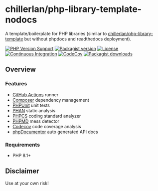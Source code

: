 # chillerlan/php-library-template-nodocs

A template/boilerplate for PHP libraries (similar to [chillerlan/php-library-template](https://github.com/chillerlan/php-library-template) but without phpdocs and readthedocs deployment).

[![PHP Version Support][php-badge]][php]
[![Packagist version][packagist-badge]][packagist]
[![License][license-badge]][license]
[![Continuous Integration][gh-action-badge]][gh-action]
[![CodeCov][coverage-badge]][coverage]
[![Packagist downloads][downloads-badge]][downloads]

[php-badge]: https://img.shields.io/packagist/php-v/chillerlan/php-library-template-nodocs?logo=php&color=8892BF&logoColor=fff
[php]: https://www.php.net/supported-versions.php
[packagist-badge]: https://img.shields.io/packagist/v/chillerlan/php-library-template-nodocs.svg?logo=packagist&logoColor=fff
[packagist]: https://packagist.org/packages/chillerlan/php-library-template-nodocs
[license-badge]: https://img.shields.io/github/license/chillerlan/php-library-template-nodocs
[license]: https://github.com/chillerlan/php-library-template-nodocs/blob/main/LICENSE
[gh-action-badge]: https://img.shields.io/github/actions/workflow/status/chillerlan/php-library-template-nodocs/ci.yml?branch=main&logo=github&logoColor=fff
[gh-action]: https://github.com/chillerlan/php-library-template-nodocs/actions/workflows/ci.yml?query=branch%3Amain
[coverage-badge]: https://img.shields.io/codecov/c/github/chillerlan/php-library-template-nodocs.svg?logo=codecov&logoColor=fff
[coverage]: https://codecov.io/github/chillerlan/php-library-template-nodocs
[downloads-badge]: https://img.shields.io/packagist/dt/chillerlan/php-library-template-nodocs.svg?logo=packagist&logoColor=fff
[downloads]: https://packagist.org/packages/chillerlan/php-library-template-nodocs/stats

## Overview

### Features

- [GitHub Actions](https://github.com/chillerlan/php-library-template-nodocs/actions) runner
- [Composer](https://getcomposer.org) dependency management
- [PHPUnit](https://phpunit.de) unit tests
- [PHAN](https://github.com/phan/phan) static analysis
- [PHPCS](https://github.com/PHPCSStandards/PHP_CodeSniffer) coding standard analyzer
- [PHPMD](https://phpmd.org) mess detector
- [Codecov](https://codecov.io) code coverage analysis
- [phpDocumentor](https://www.phpdoc.org) auto generated API docs


### Requirements

- PHP 8.1+


## Disclaimer

Use at your own risk!
